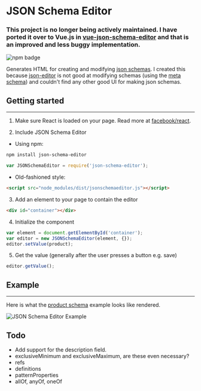 # JSON Schema Editor

### This project is no longer being actively maintained. I have ported it over to Vue.js in [vue-json-schema-editor](https://github.com/thomas4019/vue-json-schema-editor) and that is an improved and less buggy implementation.

![npm badge](https://badge.fury.io/js/json-schema-editor.svg)

Generates HTML for creating and modifying [json schemas](http://json-schema.org). I created this because [json-editor](https://github.com/jdorn/json-editor) is not good at modifying schemas (using the [meta schema](http://json-schema.org/schema)) and couldn't find any other good UI for making json schemas.

## Getting started
--------------------
1. Make sure React is loaded on your page. Read more at [facebook/react](https://github.com/facebook/react#installation).

2. Include JSON Schema Editor

  - Using npm: 
  
  ```sh
  npm install json-schema-editor
  ```
  
  ```javascript
  var JSONSchemaEditor = require('json-schema-editor');
  ```
  
  - Old-fashioned style:
  
  ```html
  <script src="node_modules/dist/jsonschemaeditor.js"></script>
  ```

3. Add an element to your page to contain the editor

```html
<div id="container"></div>
```

4. Initialize the component

```javascript
var element = document.getElementById('container');
var editor = new JSONSchemaEditor(element, {});
editor.setValue(product);
```

5. Get the value (generally after the user presses a button e.g. save)

```javascript
editor.getValue();
```


## Example
-------------
Here is what the [product schema](http://json-schema.org/example1.html) example looks like rendered.

![JSON Schema Editor Example](https://cloud.githubusercontent.com/assets/406149/14623022/a1a3c96e-058b-11e6-9cef-0b61ff242e8d.png)

## Todo
* Add support for the description field.
* exclusiveMinimum and exclusiveMaximum, are these even necessary?
* refs
* definitions
* patternProperties
* allOf, anyOf, oneOf
